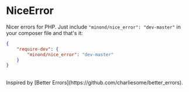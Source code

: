 # NiceError

Nicer errors for PHP. Just include `"minond/nice_error": "dev-master"` in your composer file and that's it:

```json
{
	"require-dev": {
		"minond/nice_error": "dev-master"
	}
}
```

<br />
Inspired by [Better Errors](https://github.com/charliesome/better_errors).
